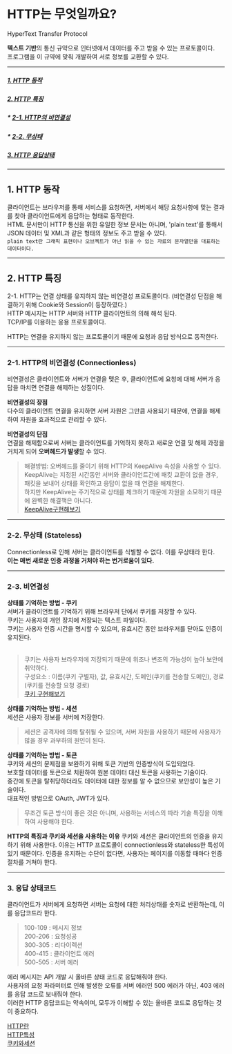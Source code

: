 # HTTP는 무엇일까요?
HyperText Transfer Protocol

**텍스트 기반**의 통신 규약으로 인터넷에서 데이터를 주고 받을 수 있는 프로토콜이다. <br>
프로그램을 이 규약에 맞춰 개발하여 서로 정보를 교환할 수 있다.

---
##### [1. HTTP 동작](1.-HTTP-동작)
##### [2. HTTP 특징](2.-HTTP-특징)
##### * [2-1. HTTP의 비연결성](2-1.-HTTP의-비연결성-(connectionless))
##### * [2-2. 무상태](2-2.-무상태-(stateless))
##### [3. HTTP 응답상태](2.-응답-상태코드) <br/>

---

## 1. HTTP 동작

클라이언트는 브라우저를 통해 서비스를 요청하면, 서버에서 해당 요청사항에 맞는 결과를 찾아 클라이언트에게 응답하는 형태로 동작한다. <br/>
HTML 문서만이 HTTP 통신을 위한 유일한 정보 문서는 아니며, 'plain text'를 통해서 JSON 데이터 및 XML과 같은 형태의 정보도 주고 받을 수 있다. <br/>
`plain text란 그래픽 표현이나 오브젝트가 아닌 읽을 수 있는 자료의 문자열만을 대표하는 데이터이다.`

--- 

## 2. HTTP 특징

2-1. HTTP는 연결 상태를 유지하지 않는 비연결성 프로토콜이다. (비연결성 단점을 해결하기 위해 Cookie와 Session이 등장하였다.) <br>
HTTP 메시지는 HTTP 서버와 HTTP 클라이언트의 의해 해석 된다. <br/>
TCP/IP를 이용하는 응용 프로토콜이다.<br/>

HTTP는 연결을 유지하지 않는 프로토콜이기 때문에 요청과 응답 방식으로 동작한다. <br/>

---

### 2-1. HTTP의 비연결성 (Connectionless)
비연결성은 클라이언트와 서버가 연결을 맺은 후, 클라이언트에 요청에 대해 서버가 응답을 마치면 연결을 해제하는 성질이다. <br/>

**비연결성의 장점** <br/>
다수의 클라이언트 연결을 유지하면 서버 자원은 그만큼 사용되기 때문에, 연결을 해제하여 자원을 효과적으로 관리할 수 있다. <br/>

**비연결성의 단점** <br/>
연결을 해제함으로써 서버는 클라이언트를 기억하지 못하고 새로운 연결 및 해제 과정을 거치게 되어 **오버헤드가 발생**할 수 있다. <br/>

>해결방법: 오버헤드를 줄이기 위해 HTTP의 KeepAlive 속성을 사용할 수 있다. <br/>
>KeepAlive는 지정된 시간동안 서버와 클라이언트간에 패킷 교환이 없을 경우, 패킷을 보내어 상태를 확인하고 응답이 없을 때 연결을 해제한다. <br/>
>하지만 KeepAlive는 주기적으로 상태를 체크하기 때문에 자원을 소모하기 때문에 완벽한 해결책은 아니다. </br>
>[KeepAlive구현해보기](https://kkundi.tistory.com/36)

---

### 2-2. 무상태 (Stateless)
Connectionless로 인해 서버는 클라이언트를 식별할 수 없다. 이를 무상태라 한다. <br/>
__이는 매번 새로운 인증 과정을 거처야 하는 번거로움이 있다.__

---

### 2-3. 비연결성
**상태를 기억하는 방법 - 쿠키** <br/>
서버가 클라이언트를 기억하기 위해 브라우저 단에서 쿠키를 저장할 수 있다. <br/>
쿠키는 사용자의 개인 장치에 저장되는 텍스트 파일이다. <br/>
쿠키는 사용자 인증 시간을 명시할 수 있으며, 유효시간 동안 브라우저를 닫아도 인증이 유지된다. <br/>
<br/>
> 쿠키는 사용자 브라우저에 저장되기 때문에 위조나 변조의 가능성이 높아 보안에 취약하다. <br/>
> 구성요소 : 이름(쿠키 구별자), 값, 유효시간, 도메인(쿠키를 전송할 도메인), 경로(쿠키를 전송할 요청 경로) <br/>
[쿠키 구현해보기](...) <br/>

**상태를 기억하는 방법 - 세션** <br/>
세션은 사용자 정보를 서버에 저장한다.

> 세션은 공격자에 의해 탈취될 수 있으며, 서버 자원을 사용하기 때문에 사용자가 많을 경우 과부하의 원인이 된다.

**상태를 기억하는 방법 - 토큰** <br/>
쿠키와 세션의 문제점을 보완하기 위해 토큰 기반의 인증방식이 도입되었다. <br/>
보호할 데이터를 토큰으로 치환하여 원본 데이터 대신 토큰을 사용하는 기술이다. <br/>
중간에 토큰을 탈취당하더라도 데이터에 대한 정보를 알 수 없으므로 보안성이 높은 기술이다. <br/>
대표적인 방법으로 OAuth, JWT가 있다. <br/>

> 무조건 토큰 방식이 좋은 것은 아니며, 사용하는 서비스의 따라 기술 특징을 이해하여 사용해야 한다.

**HTTP의 특징과 쿠키와 세션을 사용하는 이유**
쿠키와 세션은 클라이언트의 인증을 유지하기 위해 사용한다.
이유는 HTTP 프로토콜이 connectionless와 stateless한 특성이 있기 때문이다.
인증을 유지하는 수단이 없다면, 사용자는 페이지를 이동할 때마다 인증 절차를 거쳐야 한다.

--- 

### 3. 응답 상태코드
클라이언트가 서버에게 요청하면 서버는 요청에 대한 처리상태를 숫자로 반환하는데, 이를 응답코드라 한다.

> 100-109 : 메시지 정보 <br/>
> 200-206 : 요청성공 <br/>
> 300-305 : 리다이렉션 <br/>
> 400-415 : 클라이언트 에러 <br/>
> 500-505 : 서버 에러 <br/>

에러 메시지는 API 개발 시 올바른 상태 코드로 응답해줘야 한다. <br/>
사용자의 요청 파라미터로 인해 발생한 오류를 서버 에러인 500 에러가 아닌, 403 에러를 응답 코드로 보내줘야 한다. <br/>
이러한 HTTP 응답코드는 약속이며, 모두가 이해할 수 있는 올바른 코드로 응답하는 것이 중요하다.

[HTTP란](https://velog.io/@surim014/HTTP%EB%9E%80-%EB%AC%B4%EC%97%87%EC%9D%B8%EA%B0%80) <br/>
[HTTP특성](https://victorydntmd.tistory.com/286) <br/>
[쿠키와세션](https://https://victorydntmd.tistory.com/34)

